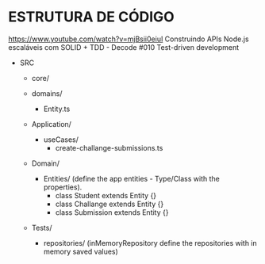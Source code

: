 # ESTRUTURA DE CÓDIGO

https://www.youtube.com/watch?v=mjBsii0eiuI
Construindo APIs Node.js escaláveis com SOLID + TDD - Decode #010
Test-driven development

- SRC

    - core/
    - domains/
        - Entity.ts

    - Application/
        - useCases/
            - create-challange-submissions.ts

    - Domain/
        - Entities/ (define the app entities - Type/Class with the properties).
            - class Student extends Entity {}
            - class Challange extends Entity {}
            - class Submission extends Entity {}

    - Tests/
        - repositories/ (inMemoryRepository define the repositories with in memory saved values)